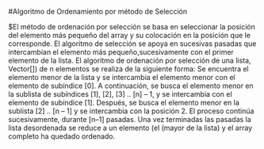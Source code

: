 #Algoritmo de Ordenamiento por método de Selección
                                             
$El método de ordenación por selección se basa en seleccionar la posición del elemento más pequeño del array y su colocación en la posición que le corresponde. El algoritmo de selección se apoya en sucesivas pasadas que intercambian el elemento más pequeño,sucesivamente con el primer elemento de la lista. El algoritmo de ordenación por selección de una lista, Vector[]) de n elementos se realiza de la siguiente forma: 
Se encuentra el elemento menor de la lista y se intercambia el elemento menor con el elemento de subíndice [0]. A continuación, se busca el elemento menor en la sublista de subíndices [1], [2], [3] .. [n] – 1, y se intercambia
con el elemento de subíndice [1]. Después, se busca el elemento menor en la sublista [2] .. [n – 1] y se intercambia con la posición 2. El proceso continúa sucesivamente, durante [n–1] pasadas. Una vez terminadas las pasadas la lista desordenada se reduce a un elemento (el (mayor de la lista) y el array completo ha quedado ordenado.


